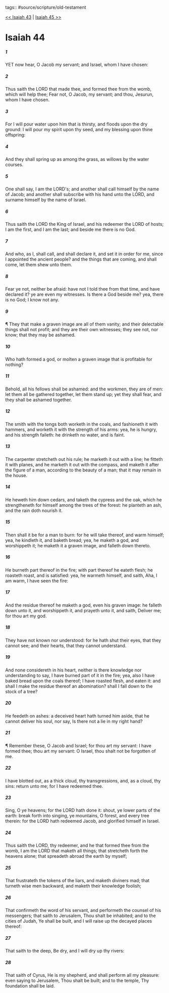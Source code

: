 tags:: #source/scripture/old-testament

[<< Isaiah 43](/old-testament/23_Isaiah/Isaiah_43.md) | [Isaiah 45 >>](/old-testament/23_Isaiah/Isaiah_45.md)

# Isaiah 44

##### 1

YET now hear, O Jacob my servant; and Israel, whom I have chosen:

##### 2

Thus saith the LORD that made thee, and formed thee from the womb, which will help thee; Fear not, O Jacob, my servant; and thou, Jesurun, whom I have chosen.

##### 3

For I will pour water upon him that is thirsty, and floods upon the dry ground: I will pour my spirit upon thy seed, and my blessing upon thine offspring:

##### 4

And they shall spring up as among the grass, as willows by the water courses.

##### 5

One shall say, I am the LORD's; and another shall call himself by the name of Jacob; and another shall subscribe with his hand unto the LORD, and surname himself by the name of Israel.

##### 6

Thus saith the LORD the King of Israel, and his redeemer the LORD of hosts; I am the first, and I am the last; and beside me there is no God.

##### 7

And who, as I, shall call, and shall declare it, and set it in order for me, since I appointed the ancient people? and the things that are coming, and shall come, let them shew unto them.

##### 8

Fear ye not, neither be afraid: have not I told thee from that time, and have declared it? ye are even my witnesses. Is there a God beside me? yea, there is no God; I know not any.

##### 9

¶ They that make a graven image are all of them vanity; and their delectable things shall not profit; and they are their own witnesses; they see not, nor know; that they may be ashamed.

##### 10

Who hath formed a god, or molten a graven image that is profitable for nothing?

##### 11

Behold, all his fellows shall be ashamed: and the workmen, they are of men: let them all be gathered together, let them stand up; yet they shall fear, and they shall be ashamed together.

##### 12

The smith with the tongs both worketh in the coals, and fashioneth it with hammers, and worketh it with the strength of his arms: yea, he is hungry, and his strength faileth: he drinketh no water, and is faint.

##### 13

The carpenter stretcheth out his rule; he marketh it out with a line; he fitteth it with planes, and he marketh it out with the compass, and maketh it after the figure of a man, according to the beauty of a man; that it may remain in the house.

##### 14

He heweth him down cedars, and taketh the cypress and the oak, which he strengtheneth for himself among the trees of the forest: he planteth an ash, and the rain doth nourish it.

##### 15

Then shall it be for a man to burn: for he will take thereof, and warm himself; yea, he kindleth it, and baketh bread; yea, he maketh a god, and worshippeth it; he maketh it a graven image, and falleth down thereto.

##### 16

He burneth part thereof in the fire; with part thereof he eateth flesh; he roasteth roast, and is satisfied: yea, he warmeth himself, and saith, Aha, I am warm, I have seen the fire:

##### 17

And the residue thereof he maketh a god, even his graven image: he falleth down unto it, and worshippeth it, and prayeth unto it, and saith, Deliver me; for thou art my god.

##### 18

They have not known nor understood: for he hath shut their eyes, that they cannot see; and their hearts, that they cannot understand.

##### 19

And none considereth in his heart, neither is there knowledge nor understanding to say, I have burned part of it in the fire; yea, also I have baked bread upon the coals thereof; I have roasted flesh, and eaten it: and shall I make the residue thereof an abomination? shall I fall down to the stock of a tree?

##### 20

He feedeth on ashes: a deceived heart hath turned him aside, that he cannot deliver his soul, nor say, Is there not a lie in my right hand?

##### 21

¶ Remember these, O Jacob and Israel; for thou art my servant: I have formed thee; thou art my servant: O Israel, thou shalt not be forgotten of me.

##### 22

I have blotted out, as a thick cloud, thy transgressions, and, as a cloud, thy sins: return unto me; for I have redeemed thee.

##### 23

Sing, O ye heavens; for the LORD hath done it: shout, ye lower parts of the earth: break forth into singing, ye mountains, O forest, and every tree therein: for the LORD hath redeemed Jacob, and glorified himself in Israel.

##### 24

Thus saith the LORD, thy redeemer, and he that formed thee from the womb, I am the LORD that maketh all things; that stretcheth forth the heavens alone; that spreadeth abroad the earth by myself;

##### 25

That frustrateth the tokens of the liars, and maketh diviners mad; that turneth wise men backward, and maketh their knowledge foolish;

##### 26

That confirmeth the word of his servant, and performeth the counsel of his messengers; that saith to Jerusalem, Thou shalt be inhabited; and to the cities of Judah, Ye shall be built, and I will raise up the decayed places thereof:

##### 27

That saith to the deep, Be dry, and I will dry up thy rivers:

##### 28

That saith of Cyrus, He is my shepherd, and shall perform all my pleasure: even saying to Jerusalem, Thou shalt be built; and to the temple, Thy foundation shall be laid.
